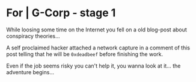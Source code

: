 # For | G-Corp - stage 1

While loosing some time on the Internet you fell on a old blog-post about
conspiracy theories...

A self proclaimed hacker attached a network capture in a comment of this post
telling that he will be `0xdeadbeef` before finishing the work.

Even if the job seems risky you can't help it, you wanna look at it...
the adventure begins...
